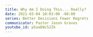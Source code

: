 ```yaml
---
title: Why Am I Doing This... Really?
date: 2021-03-04 10:03:00 -08:00
series: Better Decisions Fewer Regrets
communicator: Pastor Jason Graves
youtube_id: pSaaEWc52Ik
---
```


